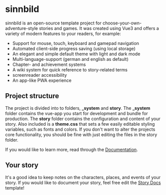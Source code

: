 # sinnbild

sinnbild is an open-source template project for choose-your-own-adventure-style stories and games.
It was created using Vue3 and offers a variety of modern features to your readers, for example:

- Support for mouse, touch, keyboard and gamepad navigation
- Automated client-side progress saving (using local storage)
- An elegant and simple default theme with light and dark mode
- Multi-language-support (german and english as default)
- Chapter- and achievement systems
- A wiki system for quick reference to story-related terms
- screenreader accessibility
- An app-like PWA experience

## Project structure

The project is divided into to folders, **_system** and **story**.
The **_system** folder contains the vue-app you start for development and bundle for production.
The **story** folder contains the configuration and content of your story. Also included is a **theme.css** that sets a few easily editable styling variables, such as fonts and colors. If you don't want to alter the projects core functionality, you should be fine with just editing the files in the story folder.

If you would like to learn more, read through the [Documentation](./docs/sinnbild/index.md).

## Your story

It's a good idea to keep notes on the characters, places, and events of your story. If you would like to document your story, feel free edit the [Story Docs](/docs/story/index.md) template!